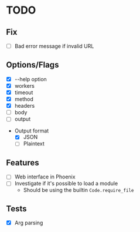 # TODO

## Fix
- [ ] Bad error message if invalid URL

## Options/Flags
- [x] --help option 
- [x] workers
- [x] timeout
- [x] method
- [x] headers
- [ ] body
- [ ] output
- Output format
  - [x] JSON
  - [ ] Plaintext

## Features
- [ ] Web interface in Phoenix
- [ ] Investigate if it's possible to load a module
  - Should be using the builtin `Code.require_file`

## Tests
- [x] Arg parsing
